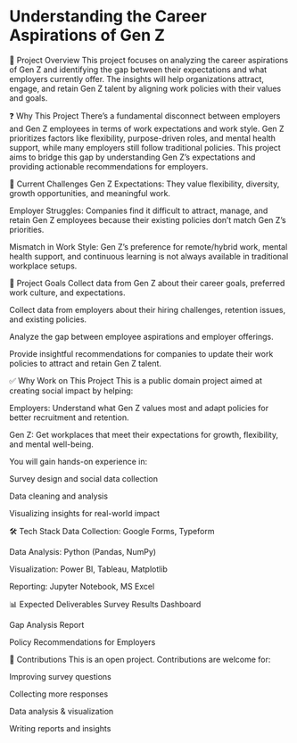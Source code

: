 # Understanding the Career Aspirations of Gen Z
📌 Project Overview
This project focuses on analyzing the career aspirations of Gen Z and identifying the gap between their expectations and what employers currently offer. The insights will help organizations attract, engage, and retain Gen Z talent by aligning work policies with their values and goals.

❓ Why This Project
There’s a fundamental disconnect between employers and Gen Z employees in terms of work expectations and work style. Gen Z prioritizes factors like flexibility, purpose-driven roles, and mental health support, while many employers still follow traditional policies.
This project aims to bridge this gap by understanding Gen Z’s expectations and providing actionable recommendations for employers.

🚩 Current Challenges
Gen Z Expectations: They value flexibility, diversity, growth opportunities, and meaningful work.

Employer Struggles: Companies find it difficult to attract, manage, and retain Gen Z employees because their existing policies don’t match Gen Z’s priorities.

Mismatch in Work Style: Gen Z’s preference for remote/hybrid work, mental health support, and continuous learning is not always available in traditional workplace setups.

🎯 Project Goals
Collect data from Gen Z about their career goals, preferred work culture, and expectations.

Collect data from employers about their hiring challenges, retention issues, and existing policies.

Analyze the gap between employee aspirations and employer offerings.

Provide insightful recommendations for companies to update their work policies to attract and retain Gen Z talent.

✅ Why Work on This Project
This is a public domain project aimed at creating social impact by helping:

Employers: Understand what Gen Z values most and adapt policies for better recruitment and retention.

Gen Z: Get workplaces that meet their expectations for growth, flexibility, and mental well-being.

You will gain hands-on experience in:

Survey design and social data collection

Data cleaning and analysis

Visualizing insights for real-world impact

🛠 Tech Stack
Data Collection: Google Forms, Typeform

Data Analysis: Python (Pandas, NumPy)

Visualization: Power BI, Tableau, Matplotlib

Reporting: Jupyter Notebook, MS Excel

📊 Expected Deliverables
Survey Results Dashboard

Gap Analysis Report

Policy Recommendations for Employers

📢 Contributions
This is an open project. Contributions are welcome for:

Improving survey questions

Collecting more responses

Data analysis & visualization

Writing reports and insights
